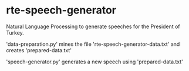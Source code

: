 # rte-speech-generator
Natural Language Processing to generate speeches for the President of Turkey.

'data-preparation.py' mines the file 'rte-speech-generator-data.txt' and creates 'prepared-data.txt'

'speech-generator.py' generates a new speech using 'prepared-data.txt'
